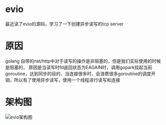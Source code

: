 # evio
最近读了evio的源码，学习了一下创建异步读写的tcp server
# 原因
golang 自带的net/http中对于读写的操作是非阻塞的，但是我们实际使用的时候是阻塞的，
原因是当读写时fd返回状态为EAGAIN时，调用gopark挂起当前goroutine，达到同步的目的，当连接很多时，会浪费很多goroutine的调度开销，所以有了使用异步读写，使用一个线程进行读写和连接
# 架构图
![evio架构图](https://github.com/chuwt/learnmore/tree/master/imgs/evio.jpg)
